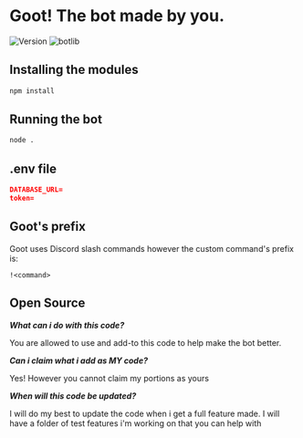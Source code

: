 <h1>Goot! The bot made by you.</h1>


![Version](https://img.shields.io/badge/version-1.3.9-green.svg?cacheSeconds=2592000&style=for-the-badge)
![botlib](https://img.shields.io/badge/powered_by-discord.js-blue?style=for-the-badge)


## Installing the modules

```sh
npm install
```

## Running the bot
```sh
node .
```

## .env file
```json
DATABASE_URL=
token=
```

## Goot's prefix

Goot uses Discord slash commands however the custom command's prefix is:

```
!<command>
```

## Open Source

***What can i do with this code?***

You are allowed to use and add-to this code to help make the bot better.

***Can i claim what i add as MY code?***

Yes! However you cannot claim my portions as yours

***When will this code be updated?***

I will do my best to update the code when i get a full feature made. I will have a folder of test features i'm working on that you can help with

